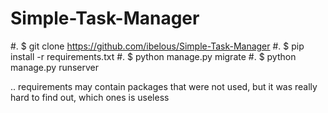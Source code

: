 # Simple-Task-Manager
#. $ git clone https://github.com/ibelous/Simple-Task-Manager
#. $ pip install -r requirements.txt
#. $ python manage.py migrate
#. $ python manage.py runserver

.. requirements may contain packages that were not used, but it was really hard to find out, which ones is useless
